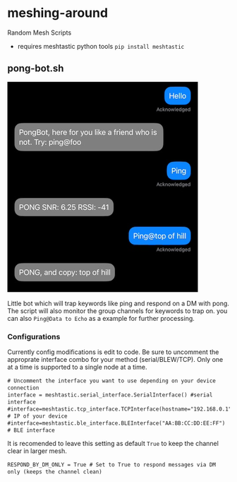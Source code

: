 # meshing-around
Random Mesh Scripts

- requires meshtastic python tools `pip install meshtastic`

## pong-bot.sh
![alt text](pong-bot.jpg "Example Use")

Little bot which will trap keywords like ping and respond on a DM with pong. The script will also monitor the group channels for keywords to trap on. you can also `Ping@Data to Echo` as a example for further processing.
 ### Configurations
 Currently config modifications is edit to code. Be sure to uncomment the approprate interface combo for your method (serial/BLEW/TCP). Only one at a time is supported to a single node at a time.
 ```
# Uncomment the interface you want to use depending on your device connection
interface = meshtastic.serial_interface.SerialInterface() #serial interface
#interface=meshtastic.tcp_interface.TCPInterface(hostname="192.168.0.1") # IP of your device
#interface=meshtastic.ble_interface.BLEInterface("AA:BB:CC:DD:EE:FF") # BLE interface
```
It is recomended to leave this setting as default `True` to keep the channel clear in larger mesh. 

```
RESPOND_BY_DM_ONLY = True # Set to True to respond messages via DM only (keeps the channel clean)
 ```

